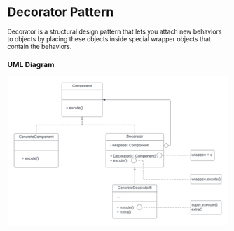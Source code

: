 # Decorator Pattern
Decorator is a structural design pattern that lets you attach new behaviors to objects by placing these objects inside special wrapper objects that contain the behaviors.

### UML Diagram
![uml](../assets/decorator.png)
